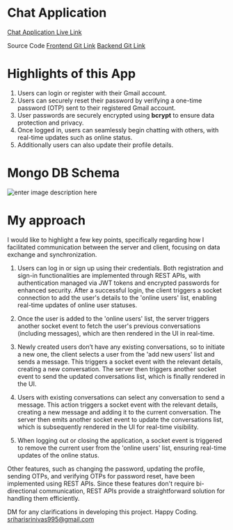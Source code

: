 ﻿
# Chat Application 
[Chat Application Live Link](https://srihari-chat-mern.vercel.app/)

Source Code
[Frontend Git Link](https://gitlab.com/Sriharisrinivas/todo-frontend/-/tree/chat-app)
[Backend Git Link](https://gitlab.com/Sriharisrinivas/todo/-/tree/srihari_v2)

# Highlights of this App

 1. Users can login or register with their Gmail account.
 2. Users can securely reset their password by verifying a one-time password (OTP) sent to their registered Gmail account.
 3. User passwords are securely encrypted using **bcrypt** to ensure data protection and privacy.
 4. Once logged in, users can seamlessly begin chatting with others, with real-time updates such as online status.
 5. Additionally users can also update their profile details.

# Mongo DB Schema
![enter image description here](https://res.cloudinary.com/sriharisrinivas/image/upload/v1727979606/IMG_20241003_234617_jwfuxd.jpg)

# My approach
I would like to highlight a few key points, specifically regarding how I facilitated communication between the server and client, focusing on data exchange and synchronization.

1. Users can log in or sign up using their credentials. Both registration and sign-in functionalities are implemented through REST APIs, with authentication managed via JWT tokens and encrypted passwords for enhanced security. After a successful login, the client triggers a socket connection to add the user's details to the 'online users' list, enabling real-time updates of online user statuses.											

2. Once the user is added to the 'online users' list, the server triggers another socket event to fetch the user's previous conversations (including messages), which are then rendered in the UI in real-time.											

3. Newly created users don’t have any existing conversations, so to initiate a new one, the client selects a user from the 'add new users' list and sends a message. This triggers a socket event with the relevant details, creating a new conversation. The server then triggers another socket event to send the updated conversations list, which is finally rendered in the UI.	

4. Users with existing conversations can select any conversation to send a message. This action triggers a socket event with the relevant details, creating a new message and adding it to the current conversation. The server then emits another socket event to update the conversations list, which is subsequently rendered in the UI for real-time visibility.											

5. When logging out or closing the application, a socket event is triggered to remove the current user from the 'online users' list, ensuring real-time updates of the online status.											

Other features, such as changing the password, updating the profile, sending OTPs, and verifying OTPs for password reset, have been implemented using REST APIs. Since these features don't require bi-directional communication, REST APIs provide a straightforward solution for handling them efficiently.



DM for any clarifications in developing this project. Happy Coding.
sriharisrinivas995@gmail.com